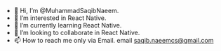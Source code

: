 - 👋 Hi, I’m @MuhammadSaqibNaeem.
- 👀 I’m interested in React Native.
- 🌱 I’m currently learning React Native.
- 💞️ I’m looking to collaborate in React Native.
- 📫 How to reach me only via Email.
     email saqib.naeemcs@gmail.com
<!---
MuhammadSaqibNaeem/MuhammadSaqibNaeem is a ✨ special ✨ repository because its `README.md` (this file) appears on your GitHub profile.
You can click the Preview link to take a look at your changes.
--->
